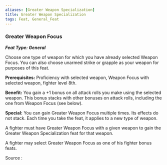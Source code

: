 ```yaml
---
aliases: [Greater Weapon Specialization]
title: Greater Weapon Specialization
tags: Feat, General_Feat
---
```

### Greater Weapon Focus 
***Feat Type: General***

Choose one type of weapon for which you have already selected Weapon
Focus. You can also choose unarmed strike or grapple as your weapon for
purposes of this feat.

**Prerequisites:** Proficiency with selected weapon, Weapon Focus with
selected weapon, fighter level 8th.

**Benefit:** You gain a +1 bonus on all attack rolls you make using the
selected weapon. This bonus stacks with other bonuses on attack rolls,
including the one from Weapon Focus (see below).

**Special:** You can gain Greater Weapon Focus multiple times. Its
effects do not stack. Each time you take the feat, it applies to a new
type of weapon.

A fighter must have Greater Weapon Focus with a given weapon to gain the
Greater Weapon Specialization feat for that weapon.

A fighter may select Greater Weapon Focus as one of his fighter bonus
feats.


Source :